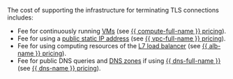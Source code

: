 The cost of supporting the infrastructure for terminating TLS connections includes:
* Fee for continuously running [VMs](../../../compute/concepts/vm.md) (see [{{ compute-full-name }} pricing](../../../compute/pricing.md)).
* Fee for using a [public static IP address](../../../vpc/concepts/address.md#public-addresses) (see [{{ vpc-full-name }} pricing](../../../vpc/pricing.md)).
* Fee for using computing resources of the [L7 load balancer](../../../application-load-balancer/concepts/index.md) (see [{{ alb-name }} pricing](../../../application-load-balancer/pricing.md)).
* Fee for public DNS queries and [DNS zones](../../../dns/concepts/dns-zone.md) if using [{{ dns-full-name }}](../../../dns/) (see [{{ dns-name }} pricing](../../../dns/pricing.md)).